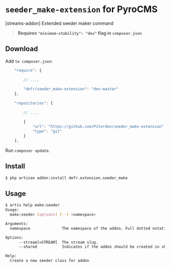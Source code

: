 # `seeder_make-extension` for PyroCMS
[streams-addon] Extended seeder maker command

> **Requires `"minimum-stability": "dev"` flag in `composer.json`**

## Download

Add `to composer.json`:
```js
    "require": {
    
        // ...,
        
        "defr/seeder_make-extension": "dev-master"
    },
    
    "repositories": [
        
        // ...,
        
        {
            "url": "https://github.com/Piterden/seeder_make-extension",
            "type": "git"
        }
    ],
```
Run `composer update`.

## Install

```bash
$ php artisan addon:install defr.extension.seeder_make
```

## Usage

```bash
$ artis help make:seeder
Usage:
  make:seeder [options] [--] <namespace>

Arguments:
  namespace              The namespace of the addon. Full dotted notation - {vendor}.{type}.{slug}

Options:
      --stream[=STREAM]  The stream slug.
      --shared           Indicates if the addon should be created in shared addons.

Help:
  Create a new seeder class for addon
```
